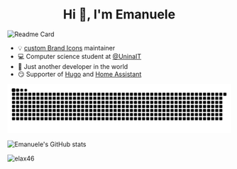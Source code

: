 <h1 align="center">Hi 👋, I'm Emanuele</h1>

![Readme Card](https://github-readme-stats.vercel.app/api/pin/?username=elax46&repo=custom-brand-icons&show_icons=true&theme=yeblu)

- 💡 [custom Brand Icons](https://github.com/elax46/custom-brand-icons) maintainer 
- 💻 Computer science student at [@UninaIT](http://www.unina.it/home)
- 🐨 Just another developer in the world
- 😏 Supporter of [Hugo](https://github.com/gohugoio) and [Home Assistant](https://github.com/home-assistant)

![snake animation](https://raw.githubusercontent.com/elax46/elax46/output/github-contribution-grid-snake.svg#gh-dark-mode-only)

![Emanuele's GitHub stats](https://github-readme-stats.vercel.app/api?username=elax46&&count_private=true&show_icons=true&theme=yeblu)

<p><img align="center" src="https://github-readme-streak-stats.herokuapp.com/?user=elax46&&count_private=true&show_icons=true&theme=yeblu" alt="elax46" /></p>
